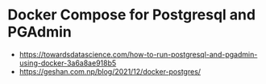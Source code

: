 # Docker Compose for Postgresql and PGAdmin


* https://towardsdatascience.com/how-to-run-postgresql-and-pgadmin-using-docker-3a6a8ae918b5
* https://geshan.com.np/blog/2021/12/docker-postgres/
